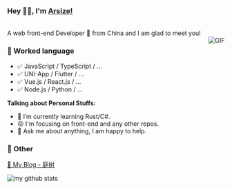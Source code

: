 ### Hey 👋🏽, I'm [Arsize!](http://arsizes.com/)
<br />
A web front-end Developer 🚀 from China and I am glad to meet you!
<br />
  <img align="right" alt="GIF" src="https://media.giphy.com/media/SWoSkN6DxTszqIKEqv/giphy.gif" />

### 📝 Worked language

- ✅ JavaScript / TypeScript / ...
- ✅ UNI-App / Flutter / ...
- ✅ Vue.js / React.js / ...
- ✅ Node.js / Python / ...

**Talking about Personal Stuffs:**

- 🌱 I’m currently learning Rust/C#.
- 😜 I'm focusing on front-end and any other repos.
- 💬 Ask me about anything, I am happy to help.

### 🤪 Other

[📌 My Blog - 庭树](http://arsizes.com/)

![my github stats](https://github-readme-stats.vercel.app/api?username=arsize&show_icons=true&hide_border=true)
